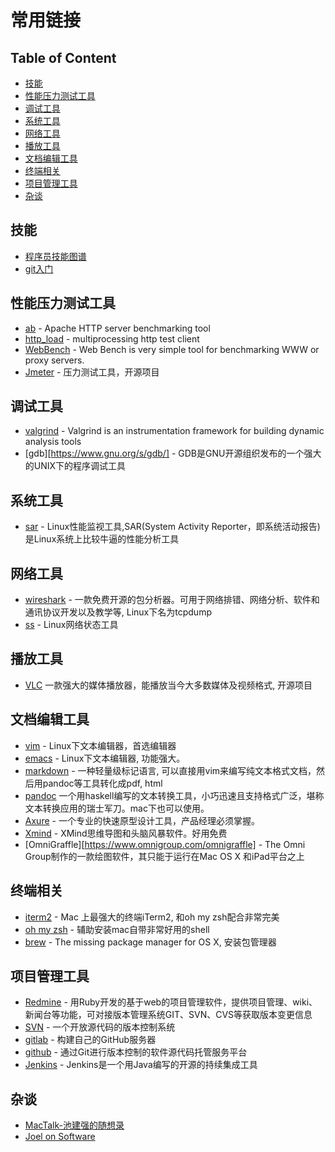 # 常用链接

## Table of Content
- [技能](#技能)
- [性能压力测试工具](#性能压力测试工具)
- [调试工具](#调试工具)
- [系统工具](#系统工具)
- [网络工具](#网络工具)
- [播放工具](#播放工具)
- [文档编辑工具](#文档编辑工具)
- [终端相关](#终端相关)
- [项目管理工具](#项目管理工具)
- [杂谈](#杂谈)


## 技能
- [程序员技能图谱](https://github.com/TeamStuQ/skill-map)
- [git入门](http://backlogtool.com/git-guide/cn/])

## 性能压力测试工具
- [ab](https://httpd.apache.org/docs/2.4/programs/ab.html) - Apache HTTP server benchmarking tool
- [http_load](http://acme.com/software/http_load/) - multiprocessing http test client
- [WebBench](http://home.tiscali.cz/~cz210552/webbench.html) - Web Bench is very simple tool for benchmarking WWW or proxy servers.
- [Jmeter](jmeter.apache.org) - 压力测试工具，开源项目


## 调试工具
- [valgrind](http://valgrind.org) - Valgrind is an instrumentation framework for building dynamic analysis tools
- [gdb][https://www.gnu.org/s/gdb/] - GDB是GNU开源组织发布的一个强大的UNIX下的程序调试工具

## 系统工具
- [sar](https://linux.die.net/man/1/sar) - Linux性能监视工具,SAR(System Activity Reporter，即系统活动报告)是Linux系统上比较牛逼的性能分析工具


## 网络工具
- [wireshark](https://www.wireshark.org) - 一款免费开源的包分析器。可用于网络排错、网络分析、软件和通讯协议开发以及教学等, Linux下名为tcpdump
- [ss](https://linux.die.net/man/8/ss) - Linux网络状态工具


## 播放工具
- [VLC](www.videolan.org/vlc/) 一款强大的媒体播放器，能播放当今大多数媒体及视频格式, 开源项目

## 文档编辑工具
- [vim](http://www.vim.org) - Linux下文本编辑器，首选编辑器
- [emacs](https://www.gnu.org/s/emacs/) - Linux下文本编辑器, 功能强大。
- [markdown](https://zh.wikipedia.org/zh-hans/Markdown) - 一种轻量级标记语言, 可以直接用vim来编写纯文本格式文档，然后用pandoc等工具转化成pdf, html
- [pandoc](pandoc.org) 一个用haskell编写的文本转换工具，小巧迅速且支持格式广泛，堪称文本转换应用的瑞士军刀。mac下也可以使用。
- [Axure](https://www.axure.com/) - 一个专业的快速原型设计工具，产品经理必须掌握。
- [Xmind](www.xmind.cn) - XMind思维导图和头脑风暴软件。好用免费
- [OmniGraffle][https://www.omnigroup.com/omnigraffle] - The Omni Group制作的一款绘图软件，其只能于运行在Mac OS X 和iPad平台之上

## 终端相关
- [iterm2](https://www.iterm2.com/) - Mac 上最强大的终端iTerm2, 和oh my zsh配合非常完美
- [oh my zsh](https://github.com/robbyrussell/oh-my-zs) - 辅助安装mac自带非常好用的shell
- [brew](https://brew.sh) - The missing package manager for OS X, 安装包管理器

## 项目管理工具
- [Redmine](www.redmine.org) - 用Ruby开发的基于web的项目管理软件，提供项目管理、wiki、新闻台等功能，可对接版本管理系统GIT、SVN、CVS等获取版本变更信息
- [SVN](http://subversion.apache.org) - 一个开放源代码的版本控制系统
- [gitlab](https://about.gitlab.com) - 构建自己的GitHub服务器
- [github](http://github.com) - 通过Git进行版本控制的软件源代码托管服务平台
- [Jenkins](https://jenkins.io) - Jenkins是一个用Java编写的开源的持续集成工具

## 杂谈
- [MacTalk-池建强的随想录](http://macshuo.com)
- [Joel on Software](https://www.joelonsoftware.com)

